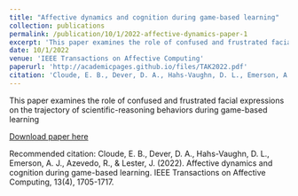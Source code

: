 ```yaml
---
title: "Affective dynamics and cognition during game-based learning"
collection: publications
permalink: /publication/10/1/2022-affective-dynamics-paper-1
excerpt: 'This paper examines the role of confused and frustrated facial expressions on the trajectory of scientific-reasoning behaviors during game-based learning'
date: 10/1/2022
venue: 'IEEE Transactions on Affective Computing'
paperurl: 'http://academicpages.github.io/files/TAK2022.pdf'
citation: 'Cloude, E. B., Dever, D. A., Hahs-Vaughn, D. L., Emerson, A. J., Azevedo, R., &amp; Lester, J. (2022). Affective dynamics and cognition during game-based learning. IEEE Transactions on Affective Computing, 13(4), 1705-1717.'
---
```

This paper examines the role of confused and frustrated facial expressions on the trajectory of scientific-reasoning behaviors during game-based learning

[Download paper here](http://academicpages.github.io/files/TAK2022.pdf)

Recommended citation: Cloude, E. B., Dever, D. A., Hahs-Vaughn, D. L., Emerson, A. J., Azevedo, R., & Lester, J. (2022). Affective dynamics and cognition during game-based learning. IEEE Transactions on Affective Computing, 13(4), 1705-1717.
